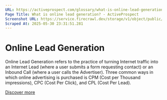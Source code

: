 ```yaml
---
URL: https://activeprospect.com/glossary/what-is-online-lead-generation/
Page Title: What is online lead generation? - ActiveProspect
Screenshot URL: https://service.firecrawl.dev/storage/v1/object/public/media/screenshot-eb43b6e8-2113-4ab9-be05-57a970d1f081.png
Scraped At: 2025-05-30 23:31:51.281
---
```

# Online Lead Generation

Online Lead Generation refers to the practice of turning Internet traffic into an Internet Lead (where a user submits a form requesting contact) or an Inbound Call (where a user calls the Advertiser). Three common ways in which online advertising is purchased is CPM (Cost per Thousand impressions), CPC (Cost Per Click), and CPL (Cost Per Lead).

[Discover more](https://activeprospect.com/blog/welcome-to-lead-generation-101/)


